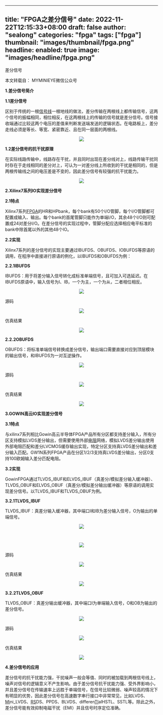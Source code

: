 


---
title: "FPGA之差分信号"
date: 2022-11-22T12:15:33+08:00
draft: false
author: "sealong"
categories: "fpga"
tags: ["fpga"]
thumbnail: "images/thumbnail/fpga.png"
headline: 
  enabled: true
  image: "images/headline/fpga.png"
---
差分信号
<!--more-->

<div id="cnblogs_post_body" class="blogpost-body blogpost-body-html">
<p>本文转载自：<span>&nbsp;MYMINIEYE微信公众号</span></p>
<p><strong>1.差分信号简介</strong></p>
<p><strong>1.1差分信号</strong></p>
<p>区别于传统的一根<a href="http://www.hqpcb.com/zhuoluye11/?tid=26&amp;plan=fashaoyou" target="_blank" rel="noopener"><span style="text-decoration: underline">信号线</span></a>一根地线的做法，差分传输在两根线上都传输信号，这两个信号的振幅相同，相位相反，在这两根线上的传输的信号就是差分信号。信号接收端通过比较这两个电压的差值来判断发送端发送的逻辑状态。在电路板上，差分走线必须是等长、等宽、紧密靠近、且在同一层面的两根线。</p>
<center><img src="https://file.elecfans.com/web1/M00/DC/3D/pIYBAGAKXc-AV6hqAAC7NERQULQ499.png" class="medium-zoom-image"></center>
<p><strong>1.2差分信号的抗干扰原理</strong></p>
<p>在实际线路传输中，线路存在干扰，并且同时出现在差分线对上，线路传输干扰同时存在于走线相同的差分对上，可认为一对差分线上所收到的干扰是相同的，但是两根传输线之间的电压差是不变的，因此差分信号有较强的抗干扰能力。</p>
<center><img src="https://file.elecfans.com/web1/M00/DB/BD/o4YBAGAKXg-AED8HAAH6prfs944575.png" class="medium-zoom-image"></center>
<p><strong>2.Xilinx7系列IO实现差分信号</strong></p>
<p><strong>2.1特点</strong></p>
<p>Xilinx7系列<a href="http://www.elecfans.com/tags/fpga/" target="_blank" rel="noopener"><span style="text-decoration: underline">FPGA</span></a>的HR和HPbank，每个bank有50个I/O管脚，每个I/O管脚都可配置成输入、输出。每个bank的首尾管脚只能作为单端I/O，其余48个I/O则可配置成24对差分I/O。在差分信号的实现过程中，管脚分配应选择相应电平标准的bank中除首尾以外的其他48个IO。</p>
<p><strong>2.2实现</strong></p>
<p>Xilinx7系列的差分信号的实现主要通过IBUFDS、OBUFDS、IOBUFDS等原语的调用，在程序中直接进行原语的例化，以IBUFDS和OBUFDS为例：</p>
<p><strong>2.2.1IBUFDS</strong></p>
<p>IBUFDS：用于将差分输入信号转化成标准单端信号，且可加入可选延迟。在IBUFDS原语中，输入信号为I、IB，一个为主，一个为从，二者相位相反。</p>
<center><img src="https://file.elecfans.com/web1/M00/DB/BD/o4YBAGAKXlOAUq3vAAAyNYmOSw0378.png" class="medium-zoom-image"></center>
<p>源码</p>
<center><img src="https://file.elecfans.com/web1/M00/DB/BD/o4YBAGAKXpWAWVdNAAAqhFfxUK4756.png" class="medium-zoom-image"></center>
<p>仿真结果</p>
<center><img src="https://file.elecfans.com/web1/M00/DB/BD/o4YBAGAKXtaADtRdAACym9ojHSc474.png" class="medium-zoom-image"></center>
<p><strong>2.2.2OBUFDS</strong></p>
<p>OBUFDS：将标准单端信号转换成差分信号，输出端口需要直接对应到顶层模块的输出信号，和IBUFDS为一对互逆操作。</p>
<center><img src="https://file.elecfans.com/web1/M00/DC/3D/pIYBAGAKXyCAeDXOAAA0g3v9QxA433.png" class="medium-zoom-image"></center>
<p>源码</p>
<center><img src="https://file.elecfans.com/web1/M00/DB/BD/o4YBAGAKX2GAf861AAA1vFTR8qk322.png" class="medium-zoom-image"></center>
<p>仿真结果</p>
<center><img src="https://file.elecfans.com/web1/M00/DB/BD/o4YBAGAKX5-ADMiXAABPeElHPek083.png" class="medium-zoom-image"></center>
<p><strong>3.GOWIN高云IO实现差分信号</strong></p>
<p><strong>3.1特点</strong></p>
<p>与xilinx7系列相比Gowin高云半导体FPGA产品所有分区都支持差分输入，所有分区支持模拟LVDS差分输出，但需要使用外部<a href="http://www.elecfans.com/yuanqijian/dianzuqi/20171214603273_2.html" target="_blank" rel="noopener"><span style="text-decoration: underline">电阻</span></a>网络，模拟LVDS差分输出使用外部电阻匹配和差分LVCMOS缓存输出实现，特定分区支持真LVDS差分输出和差分输入匹配。GW1N系列FPGA产品在分区1/2/3支持真LVDS差分输出，分区0支持100欧姆输入差分匹配电阻。</p>
<p><strong>3.2实现</strong></p>
<p>GowinFPGA通过TLVDS_IBUF和ELVDS_IBUF（真差分/模拟差分输入缓冲器）、TLVDS_OBUF和ELVDS_OBUF（真差分/模拟差分输出缓冲器）等原语的调用实现差分信号。以TLVDS_IBUF和TLVDS_OBUF为例。</p>
<p><strong>3.2.1TLVDS_IBUF</strong></p>
<p>TLVDS_IBUF：真差分输入缓冲器，其中端口I和IB为差分输入信号，O为输出的单端信号。</p>
<center><img src="https://file.elecfans.com/web1/M00/DB/BD/o4YBAGAKX92AMWqjAAAi2ADdsQI673.png" class="medium-zoom-image"></center>
<p>&nbsp;</p>
<center><img src="https://file.elecfans.com/web1/M00/DC/3D/pIYBAGAKYByAYm3vAABYY_eBZ-E069.png" class="medium-zoom-image"></center>
<p>源码</p>
<center><img src="https://file.elecfans.com/web1/M00/DC/3D/pIYBAGAKYFmAHZm0AAAOC3Ve_uk152.png" class="medium-zoom-image"></center>
<p>仿真结果</p>
<center><img src="https://file.elecfans.com/web1/M00/DB/BD/o4YBAGAKYJeAL-wLAAAO5o38yRA946.png" class="medium-zoom-image"></center>
<p><strong>3.2.2TLVDS_OBUF</strong></p>
<p>TLVDS_OBUF：真差分输出缓冲器，其中端口I为单端输入信号，O和OB为输出的差分信号。</p>
<center><img src="https://file.elecfans.com/web1/M00/DB/BD/o4YBAGAKYNWARqtgAABbzGbLa7o134.png" class="medium-zoom-image"></center>
<p>源码</p>
<center><img src="https://file.elecfans.com/web1/M00/DB/BD/o4YBAGAKYROAFZRHAAAOSSgrnD8607.png" class="medium-zoom-image"></center>
<p>仿真结果</p>
<center><img src="https://file.elecfans.com/web1/M00/DC/3D/pIYBAGAKYVCAGWtiAAASh8XFnGQ351.png" class="medium-zoom-image"></center>
<p><strong>4.差分信号的应用</strong></p>
<p>差分信号的抗干扰能力强，干扰噪声一般会等值、同时的被加载到两根信号线上，噪声对信号的逻辑意义不产生影响。由于差分信号抗干扰能力强、受外界影响小，并且差分信号在传输速率上远胜于单端信号，在信号比较微弱、噪声较高的情况下有明显的优势，因此差分信号在高速数字串行接口中非常常见，比如LVDS、<a href="http://www.hqpcb.com/zhuoluye11/?tid=26&amp;plan=fashaoyou" target="_blank" rel="noopener"><span style="text-decoration: underline">Mi</span></a>ni_LVDS、<a href="http://www.elecfans.com/tags/rs/" target="_blank" rel="noopener"><span style="text-decoration: underline">RS</span></a>DS、PPDS、BLVDS、differen<span style="text-decoration: underline"><a title="TI社区" href="http://bbs.elecfans.com/zhuti_715_1.html" target="_blank" rel="noopener">TI</a></span>alHSTL、SSTL等。除此之外，差分信号能有效抑制电磁干扰（EMI）并且信号时序定位准确。</p>
</div>
